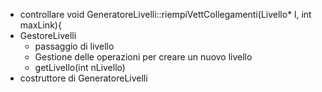 - controllare    void GeneratoreLivelli::riempiVettCollegamenti(Livello* l, int maxLink){
- GestoreLivelli
  - passaggio di livello
  - Gestione delle operazioni per creare un nuovo livello
  - getLivello(int nLivello)
- costruttore di GeneratoreLivelli
